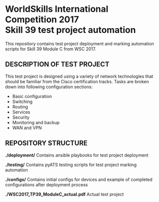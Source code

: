 # WorldSkills International Competition 2017<br>Skill 39 test project automation
This repository contains test project deployment and marking automation scripts for Skill 39 Module C from WSC 2017.

## DESCRIPTION OF TEST PROJECT
This test project is designed using a variety of network technologies that should be familiar from the Cisco certification tracks. Tasks are broken down into following configuration sections:
* Basic configuration
* Switching
* Routing
* Services
* Security
* Monitoring and backup
* WAN and VPN

## REPOSITORY STRUCTURE
**./deployment/**
Contains ansible playbooks for test project deployment

**./testing/**
Contains pyATS testing scripts for test project marking automation

**./configs/**
Contains initial configs for devices and example of completed configurations after deployment process

**./WSC2017_TP39_ModuleC_actual.pdf**
Actual test project